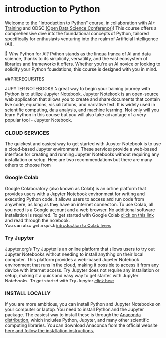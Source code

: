 # introduction to Python

Welcome to the "Introduction to Python" course, in collaboration with [AI+ Training](https://aiplus.training) and ODSC [(Open Data Science Conference)](https://www.odsc.com)! This course offers a comprehensive dive into the foundational concepts of Python, tailored specifically for enthusiasts venturing into the realm of Artificial Intelligence (AI).

🐍 Why Python for AI?
Python stands as the lingua franca of AI and data science, thanks to its simplicity, versatility, and the vast ecosystem of libraries and frameworks it offers. Whether you're an AI novice or looking to solidify your Python foundations, this course is designed with you in mind.

##PREREQUISITES

JUPYTER NOTEBOOKS
A great way to begin your training journey with Python is to utilize Jupyter Notebook.
Jupyter Notebook is an open-source web application that allows you to create and share documents that contain live code, equations, visualizations, and narrative text. It is widely used in scientific computing, data analysis, and machine learning. Not only will you learn Python in this course but you will also take advantage of a very popular tool - Jupyter Notebook.

### CLOUD SERVICES
The quickest and easiest way to get started with Jupyter Notebook is to use a cloud-based Jupyter environment. These services provide a web-based interface for creating and running Jupyter Notebooks without requiring any installation or setup. Here are two recommendations but there are many others to choose from

### Google Colab
Google Colaboratory (also known as Colab) is an online platform that provides users with a Jupyter Notebook environment for writing and executing Python code. It allows users to access and run code from anywhere, as long as they have an internet connection. To use Colab, all you need is a Google account and a web browser. No additional software installation is required.
To get started with Google Colab [click on this link](https://colab.research.google.com/github/jckantor/CBE30338/blob/master/docs/01.01-Getting-Started-with-Python-and-Jupyter-Notebooks.ipynb) and read through the notebook.   
You can also get a quick [introduction to Colab here.](https://colab.research.google.com/drive/16pBJQePbqkz3QFV54L4NIkOn1kwpuRrj) 

### Try Jupyter
Jupyter.org’s Try Jupyter is an online platform that allows users to try out Jupyter Notebooks without needing to install anything on their local computer. This platform provides a web-based Jupyter Notebook environment that runs in the cloud, making it possible to access it from any device with internet access. Try Jupyter does not require any installation or setup, making it a quick and easy way to get started with Jupyter Notebooks. 
To get started with Try Jupyter [click here](https://jupyter.org/try)

### INSTALL  LOCALLY 
If you are more ambitious, you can install Python and Jupyter Notebooks on your computer or laptop.  You need to install Python and the Jupyter package. The easiest way to install these is through the [Anaconda distribution](https://www.anaconda.com/products/distribution), which includes Python, Jupyter, and many other scientific computing libraries. You can download Anaconda from the official website [here and follow the installation instructions.](https://www.anaconda.com/products/distribution)
